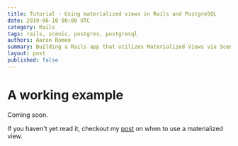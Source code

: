 ```yaml
---
title: Tutorial - Using materialized views in Rails and PostgreSQL
date: 2019-06-10 00:00 UTC
category: Rails
tags: rails, scenic, postgres, postgresql
authors: Aaron Romeo
summary: Building a Rails app that utilizes Materialized Views via Scenic and Postgres.
layout: post
published: false
---
```


# A working example

Coming soon.

If you haven't yet read it, checkout my [post](/2019/05/22/analysis-using-materialized-views-in-rails-and-postgresql) on when to use a materialized view.


<!-- First off, all my code is in a sample public project at https://github.com/aaronromeo/scenic_blog_post

Let's try some models to sketch a use-case.

```ruby
# Some model code here
```

 -->

